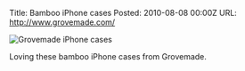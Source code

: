 Title: Bamboo iPhone cases
Posted: 2010-08-08 00:00Z
URL: http://www.grovemade.com/

![Grovemade iPhone cases](http://static.paulboxley.com/grovemade.png)

Loving these bamboo iPhone cases from Grovemade.